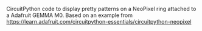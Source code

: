 CircuitPython code to display pretty patterns on a NeoPixel ring attached to a Adafruit GEMMA M0.
Based on an example from https://learn.adafruit.com/circuitpython-essentials/circuitpython-neopixel
